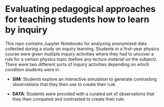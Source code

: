 # Evaluating pedagogical approaches for teaching students how to learn by inquiry

This repo contains Jupyter Notebooks for analyzing anonymized data collected during a study on inquiry learning.  Students in a first-year physics course were given multiple inquiry activities where they had to uncover a rule for a certain physics topic (before any lecture material on the subject).  There were two different sorts of inquiry activities depending on which condition students were in: 

* **SIM**:  Students explore an interactive simulation to generate contrasting observations that they then use to create their rule.

* **DATA**:  Students were provided with a curated set of observations that they then compared and contrasted to create their rule.




